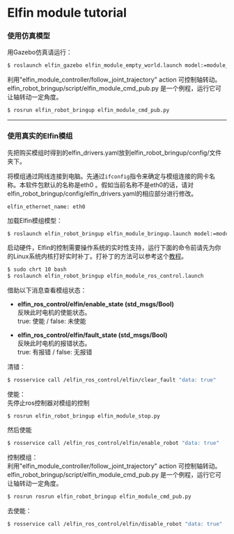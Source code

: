 Elfin module tutorial
======

### 使用仿真模型

用Gazebo仿真请运行：
```sh
$ roslaunch elfin_gazebo elfin_module_empty_world.launch model:=module_xx # e.g. module_14
```
利用"elfin_module_controller/follow_joint_trajectory" action 可控制轴转动。elfin_robot_bringup/script/elfin_module_cmd_pub.py 是一个例程，运行它可让轴转动一定角度。
```sh
$ rosrun elfin_robot_bringup elfin_module_cmd_pub.py
```

---

### 使用真实的Elfin模组

先把购买模组时得到的elfin_drivers.yaml放到elfin_robot_bringup/config/文件夹下。

将模组通过网线连接到电脑。先通过`ifconfig`指令来确定与模组连接的网卡名称。本软件包默认的名称是eth0 。假如当前名称不是eth0的话，请对elfin_robot_bringup/config/elfin_drivers.yaml的相应部分进行修改。
```
elfin_ethernet_name: eth0
```

加载Elfin模组模型：
```sh
$ roslaunch elfin_robot_bringup elfin_module_bringup.launch model:=module_xx # e.g. module_14
```
启动硬件，Elfin的控制需要操作系统的实时性支持，运行下面的命令前请先为你的Linux系统内核打好实时补丁。打补丁的方法可以参考这个[教程](http://www.jianshu.com/p/8787e45a9e01)。
```sh
$ sudo chrt 10 bash
$ roslaunch elfin_robot_bringup elfin_module_ros_control.launch 
```
借助以下消息查看模组状态：  

* **elfin_ros_control/elfin/enable_state (std_msgs/Bool)**  
反映此时电机的使能状态。  
true: 使能  / false: 未使能

* **elfin_ros_control/elfin/fault_state (std_msgs/Bool)**  
反映此时电机的报错状态。  
true: 有报错  / false: 无报错

清错：
```sh
$ rosservice call /elfin_ros_control/elfin/clear_fault "data: true"
```

使能：  
先停止ros控制器对模组的控制
```
$ rosrun elfin_robot_bringup elfin_module_stop.py
```
然后使能
```sh
$ rosservice call /elfin_ros_control/elfin/enable_robot "data: true"
```
控制模组：  
利用"elfin_module_controller/follow_joint_trajectory" action 可控制轴转动。elfin_robot_bringup/script/elfin_module_cmd_pub.py 是一个例程，运行它可让轴转动一定角度。
```sh
$ rosrun rosrun elfin_robot_bringup elfin_module_cmd_pub.py
```

去使能：
```sh
$ rosservice call /elfin_ros_control/elfin/disable_robot "data: true"
```
